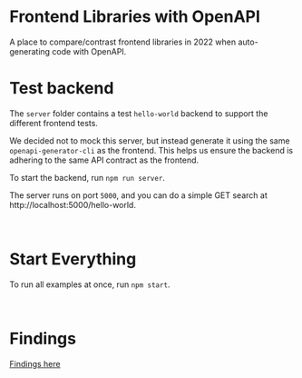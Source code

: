 # Frontend Libraries with OpenAPI

A place to compare/contrast frontend libraries in 2022 when auto-generating code with OpenAPI.

# Test backend

The `server` folder contains a test `hello-world` backend to support the different frontend tests.

We decided not to mock this server, but instead generate it using the same `openapi-generator-cli` as the frontend.
This helps us ensure the backend is adhering to the same API contract as the frontend.

To start the backend, run `npm run server`.

The server runs on port `5000`, and you can do a simple GET search at http://localhost:5000/hello-world.

<br />

# Start Everything

To run all examples at once, run `npm start`.

<br />

# Findings

[Findings here](./findings.md)
